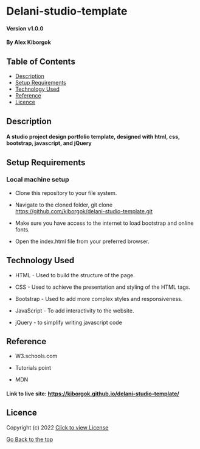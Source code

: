 # Delani-studio-template
#### Version v1.0.0
#### By Alex Kiborgok

## Table of Contents

+ [Description](#description)
+ [Setup Requirements](#setup-requirements)
+ [Technology Used](#technology-used)
+ [Reference](#reference)
+ [Licence](#licence)

## Description
#### A studio project design portfolio template, designed with html, css, bootstrap, javascript, and jQuery

## Setup Requirements
### Local machine setup
* Clone this repository to your file system.

* Navigate to the cloned folder, git clone https://github.com/kiborgok/delani-studio-template.git

* Make sure you have access to the internet to load bootstrap and online fonts.

* Open the index.html file from your preferred browser.

## Technology Used
* HTML - Used to build the structure of the page.

* CSS - Used to achieve the presentation and styling of the HTML tags.

* Bootstrap - Used to add more complex styles and responsiveness.

* JavaScript - To add interactivity to the website.

* jQuery - to simplify writing javascript code

## Reference
* W3.schools.com

* Tutorials point

* MDN

#### Link to live site: https://kiborgok.github.io/delani-studio-template/

## Licence

Copyright (c) 2022 [Click to view License](LICENSE)

[Go Back to the top](#description)

